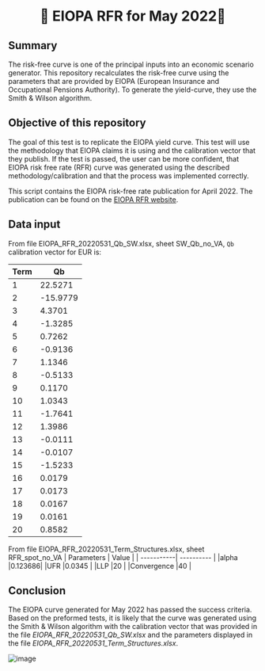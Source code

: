 <h1 align="center" style="border-botom: none">
  <b>
    🐍 EIOPA RFR for May 2022🐍     
  </b>
</h1>

## Summary
The risk-free curve is one of the principal inputs into an economic scenario generator. This repository recalculates the risk-free curve using the parameters that are provided by EIOPA (European Insurance and Occupational Pensions Authority). To generate the yield-curve, they use the Smith & Wilson algorithm.

## Objective of this repository

The goal of this test is to replicate the EIOPA yield curve. This test will use the methodology that EIOPA claims it is using and the calibration vector that they publish. If the test is passed, the user can be more confident, that EIOPA risk free rate (RFR) curve was generated using the described methodology/calibration and that the process was implemented correctly. 

This script contains the EIOPA risk-free rate publication for April 2022. The publication can be found on the [EIOPA RFR website](https://www.eiopa.europa.eu/tools-and-data/risk-free-interest-rate-term-structures_en).

## Data input
From file EIOPA_RFR_20220531_Qb_SW.xlsx, sheet SW_Qb_no_VA, `Qb` calibration vector for EUR is: 

| Term       | Qb         | 
| -----------| ---------- | 
|1|	 22.5271| 
|2	|-15.9779 |
|3	| 4.3701 |
|4	|-1.3285 |
|5	| 0.7262 |
|6	|-0.9136 |
|7	| 1.1346 |
|8	|-0.5133 |
|9	| 0.1170 |
|10|	 1.0343 |
|11|	-1.7641 |
|12|	 1.3986 |
|13|	-0.0111 |
|14|	-0.0107 |
|15|	-1.5233 |
|16|	 0.0179 |
|17|	 0.0173 |
|18|	 0.0167 |
|19|	 0.0161 |
|20|	 0.8582 |

From file EIOPA_RFR_20220531_Term_Structures.xlsx, sheet RFR_spot_no_VA
| Parameters  | Value     | 
| -----------| ---------- | 
|alpha	|0.123686|
|UFR	|0.0345 |
|LLP	|20 |
|Convergence	|40 |

## Conclusion

The EIOPA curve generated for May 2022 has passed the success criteria. Based on the preformed tests, it is likely that the curve was generated using the Smith & Wilson algorithm with the calibration vector that was provided in the file *EIOPA_RFR_20220531_Qb_SW.xlsx* and the parameters displayed in the file *EIOPA_RFR_20220531_Term_Structures.xlsx*.

![image](https://user-images.githubusercontent.com/95974474/210177727-6c0f213a-e35d-4fee-a291-eb64f3a59403.png)







